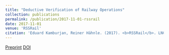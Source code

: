 ```yaml
---
title: "Deductive Verification of Railway Operations"
collection: publications
permalink: /publication/2017-11-01-rssrail
date: 2017-11-01
venue: 'RSSRail'
citation: 'Eduard Kamburjan, Reiner Hähnle. (2017). <b>RSSRail</b>. LNCS 10598'
---
```


[Preprint](/files/rssrail.pdf)
[DOI](https://doi.org/10.1007/978-3-319-68499-4_9)

